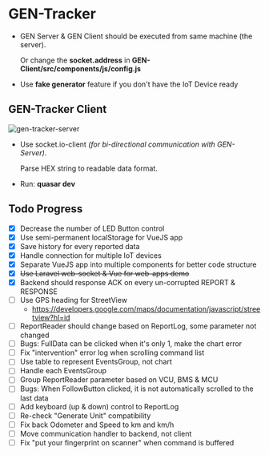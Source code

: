 # GEN-Tracker

- GEN Server & GEN Client should be executed from same machine (the server).

  Or change the **socket.address** in **GEN-Client/src/components/js/config.js**
- Use **fake generator** feature if you don't have the IoT Device ready

## GEN-Tracker Client

![gen-tracker-server](gen-tracker-2020-02-05_10.51.37.gif)

- Use socket.io-client *(for bi-directional communication with GEN-Server)*.

  Parse HEX string to readable data format.
- Run: **quasar dev**

## Todo Progress

- [x] Decrease the number of LED Button control
- [x] Use semi-permanent localStorage for VueJS app
- [x] Save history for every reported data
- [x] Handle connection for multiple IoT devices
- [x] Separate VueJS app into multiple components for better code structure
- [x] ~~Use Laravel web-socket & Vue for web-apps demo~~
- [x] Backend should response ACK on every un-corrupted REPORT & RESPONSE
- [ ] Use GPS heading for StreetView
  - <https://developers.google.com/maps/documentation/javascript/streetview?hl=id>
- [ ] ReportReader should change based on ReportLog, some parameter not changed
- [ ] Bugs: FullData can be clicked when it's only 1, make the chart error
- [ ] Fix "intervention" error log when scrolling command list
- [ ] Use table to represent EventsGroup, not chart
- [ ] Handle each EventsGroup
- [ ] Group ReportReader parameter based on VCU, BMS & MCU
- [ ] Bugs: When FollowButton clicked, it is not automatically scrolled to the last data
- [ ] Add keyboard (up & down) control to ReportLog
- [ ] Re-check "Generate Unit" compatibility
- [ ] Fix back Odometer and Speed to km and km/h
- [ ] Move communication handler to backend, not client
- [ ] Fix "put your fingerprint on scanner" when command is buffered
